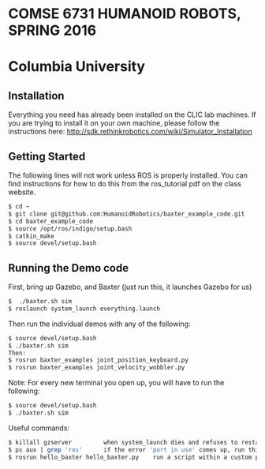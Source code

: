 # COMSE 6731 HUMANOID ROBOTS, SPRING 2016
# Columbia University


## Installation
Everything you need has already been installed on the CLIC lab machines.  If you are trying to install it on your own machine, please follow the instructions here:
http://sdk.rethinkrobotics.com/wiki/Simulator_Installation

## Getting Started

The following lines will not work unless ROS is properly installed.  You can find instructions for how to do this from the ros_tutorial pdf on the class website.

```bash
$ cd ~
$ git clone git@github.com:HumanoidRobotics/baxter_example_code.git
$ cd baxter_example_code
$ source /opt/ros/indigo/setup.bash
$ catkin_make
$ source devel/setup.bash
```

## Running the Demo code
First, bring up Gazebo, and Baxter
(just run this, it launches Gazebo for us)
```bash
$  ./baxter.sh sim
$ roslaunch system_launch everything.launch
```

Then run the individual demos with any of the following:
```bash
$ source devel/setup.bash
$ ./baxter.sh sim
Then:
$ rosrun baxter_examples joint_position_keyboard.py
$ rosrun baxter_examples joint_velocity_wobbler.py
```

Note: For every new terminal you open up, you will have to run the following:
```bash
$ source devel/setup.bash
$ ./baxter.sh sim
```

Useful commands: 
```bash
$ killall gzserver         when system_launch dies and refuses to restart
$ ps aux | grep 'ros'      if the error 'port in use' comes up, run this to make sure no leftover ros processes, if there are any 'kill_all_ros.sh' should solve the problem
$ rosrun hello_baxter hello_baxter.py    run a script within a custom package 
```
